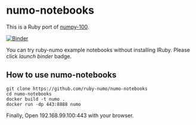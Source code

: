 # numo-notebooks
This is a Ruby port of [numpy-100](https://github.com/rougier/numpy-100).

[![Binder](http://mybinder.org/badge.svg)](http://mybinder.org/repo/ruby-numo/numo-notebooks)

You can try ruby-numo example notebooks without installing IRuby. Please click *launch binder* badge.

## How to use numo-notebooks

```
git clone https://github.com/ruby-numo/numo-notebooks
cd numo-notebooks
docker build -t numo .
docker run -dp 443:8888 numo
```

Finally, Open 192.168.99.100:443 with your browser.
